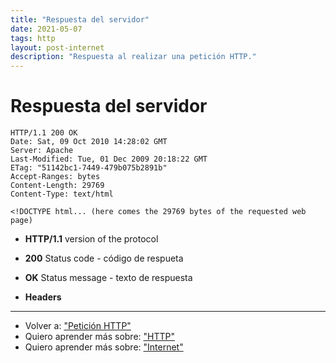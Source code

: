 ```yaml
---
title: "Respuesta del servidor"
date: 2021-05-07
tags: http
layout: post-internet
description: "Respuesta al realizar una petición HTTP."
---
```


# Respuesta del servidor

```http
HTTP/1.1 200 OK
Date: Sat, 09 Oct 2010 14:28:02 GMT
Server: Apache
Last-Modified: Tue, 01 Dec 2009 20:18:22 GMT
ETag: "51142bc1-7449-479b075b2891b"
Accept-Ranges: bytes
Content-Length: 29769
Content-Type: text/html

<!DOCTYPE html... (here comes the 29769 bytes of the requested web page)
```

- **HTTP/1.1**
	version of the protocol
- **200**
	Status code - código de respueta
- **OK**
	Status message - texto de respuesta

- **Headers**

***

- Volver a: ["Petición HTTP"](que-es-una-peticion-http)
- Quiero aprender más sobre: ["HTTP"](que-es-http)
- Quiero aprender más sobre: ["Internet"](../00/internet)
